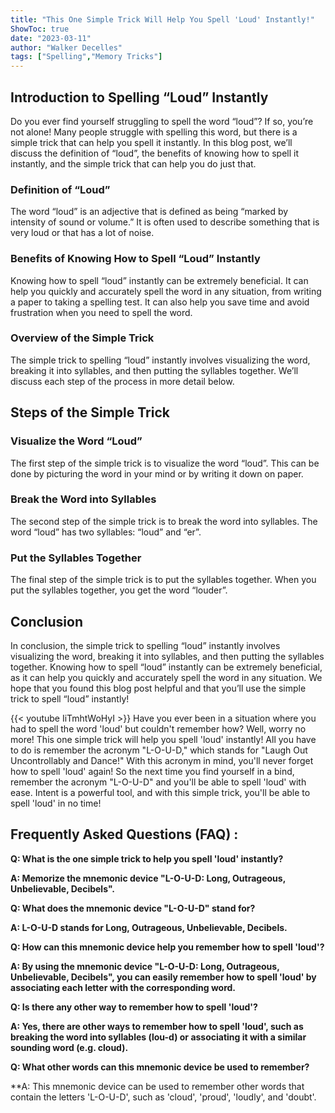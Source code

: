```yaml
---
title: "This One Simple Trick Will Help You Spell 'Loud' Instantly!"
ShowToc: true 
date: "2023-03-11"
author: "Walker Decelles" 
tags: ["Spelling","Memory Tricks"]
---
```

## Introduction to Spelling “Loud” Instantly

Do you ever find yourself struggling to spell the word “loud”? If so, you’re not alone! Many people struggle with spelling this word, but there is a simple trick that can help you spell it instantly. In this blog post, we’ll discuss the definition of “loud”, the benefits of knowing how to spell it instantly, and the simple trick that can help you do just that.

### Definition of “Loud”

The word “loud” is an adjective that is defined as being “marked by intensity of sound or volume.” It is often used to describe something that is very loud or that has a lot of noise.

### Benefits of Knowing How to Spell “Loud” Instantly

Knowing how to spell “loud” instantly can be extremely beneficial. It can help you quickly and accurately spell the word in any situation, from writing a paper to taking a spelling test. It can also help you save time and avoid frustration when you need to spell the word.

### Overview of the Simple Trick

The simple trick to spelling “loud” instantly involves visualizing the word, breaking it into syllables, and then putting the syllables together. We’ll discuss each step of the process in more detail below.

## Steps of the Simple Trick

### Visualize the Word “Loud”

The first step of the simple trick is to visualize the word “loud”. This can be done by picturing the word in your mind or by writing it down on paper.

### Break the Word into Syllables

The second step of the simple trick is to break the word into syllables. The word “loud” has two syllables: “loud” and “er”.

### Put the Syllables Together

The final step of the simple trick is to put the syllables together. When you put the syllables together, you get the word “louder”.

## Conclusion

In conclusion, the simple trick to spelling “loud” instantly involves visualizing the word, breaking it into syllables, and then putting the syllables together. Knowing how to spell “loud” instantly can be extremely beneficial, as it can help you quickly and accurately spell the word in any situation. We hope that you found this blog post helpful and that you’ll use the simple trick to spell “loud” instantly!

{{< youtube IiTmhtWoHyI >}} 
Have you ever been in a situation where you had to spell the word 'loud' but couldn't remember how? Well, worry no more! This one simple trick will help you spell 'loud' instantly! All you have to do is remember the acronym "L-O-U-D," which stands for "Laugh Out Uncontrollably and Dance!" With this acronym in mind, you'll never forget how to spell 'loud' again! So the next time you find yourself in a bind, remember the acronym "L-O-U-D" and you'll be able to spell 'loud' with ease. Intent is a powerful tool, and with this simple trick, you'll be able to spell 'loud' in no time!

## Frequently Asked Questions (FAQ) :
**Q: What is the one simple trick to help you spell 'loud' instantly?**

**A: Memorize the mnemonic device "L-O-U-D: Long, Outrageous, Unbelievable, Decibels".**

**Q: What does the mnemonic device "L-O-U-D" stand for?**

**A: L-O-U-D stands for Long, Outrageous, Unbelievable, Decibels.**

**Q: How can this mnemonic device help you remember how to spell 'loud'?**

**A: By using the mnemonic device "L-O-U-D: Long, Outrageous, Unbelievable, Decibels", you can easily remember how to spell 'loud' by associating each letter with the corresponding word.**

**Q: Is there any other way to remember how to spell 'loud'?**

**A: Yes, there are other ways to remember how to spell 'loud', such as breaking the word into syllables (lou-d) or associating it with a similar sounding word (e.g. cloud).**

**Q: What other words can this mnemonic device be used to remember?**

**A: This mnemonic device can be used to remember other words that contain the letters 'L-O-U-D', such as 'cloud', 'proud', 'loudly', and 'doubt'.





